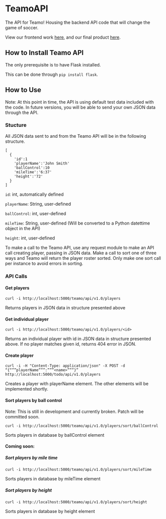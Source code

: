 # TeamoAPI
The API for Teamo! Housing the backend API code that will change the game of soccer.

View our frontend work [here](https://github.com/justinpotts/teamo/), and our final product [here](https://justinpotts.github.io/teamo/).

## How to Install Teamo API
The only prerequisite is to have Flask installed.

This can be done through `pip install flask`.

## How to Use
Note: At this point in time, the API is using default test data included with the code. In future versions, 
you will be able to send your own JSON data through the API.

### Stucture
All JSON data sent to and from the Teamo API will be in the following structure.

```
[
  {
    'id':1
    'playerName':'John Smith'
    'ballControl':10
    'mileTime':'6:37'
    'height':'72'
  }
]
```
`id`: int, automatically defined

`playerName`: String, user-defined

`ballControl`: int, user-defined

`mileTime`: String, user-defined (Will be converted to a Python datettime object in the API)

`height`: int, user-defined

To make a call to the Teamo API, use any request module to make an API call creating player, passing in 
JSON data. Make a call to sort one of three ways and Teamo will return the player roster sorted. Only
make one sort call per instance to avoid errors in sorting. 

### API Calls

#### Get players
`curl -i http://localhost:5000/teamo/api/v1.0/players`

Returns players in JSON data in structure presented above
	
#### Get individual player
`curl -i http://localhost:5000/teamo/api/v1.0/players/<id>`

Returns an individual player with id in JSON data in structure presented above. If no player matches given id, returns 404 error in JSON.

#### Create player
`curl -i -H "Content-Type: application/json" -X POST -d “{“””playerName”””:”””<name>”””}” http://localhost:5000/todo/api/v1.0/players`

Creates a player with playerName element. The other elements will be implemented shortly.

#### Sort players by ball control
Note: This is still in development and currently broken. Patch will be committed soon.

`curl -i http://localhost:5000/teamo/api/v1.0/players/sort/ballControl`

Sorts players in database by ballControl element
	
#### Coming soon:

##### Sort players by mile time
`curl -i http://localhost:5000/teamo/api/v1.0/players/sort/mileTime`

Sorts players in database by mileTime element

##### Sort players by height
`curl -i http://localhost:5000/teamo/api/v1.0/players/sort/height`

Sorts players in database by height element
